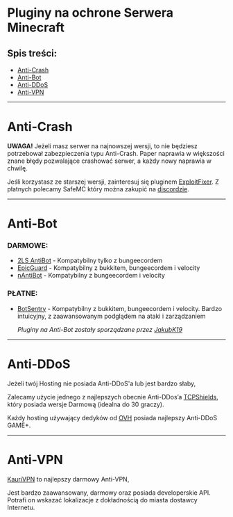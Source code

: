 # Pluginy na ochrone Serwera Minecraft 

## Spis treści:
- [Anti-Crash](https://github.com/vBagieta/Minecraft/blob/main/Pluginy/pluginy-ochrona.md#anti-crash)
- [Anti-Bot](https://github.com/vBagieta/Minecraft/blob/main/Pluginy/pluginy-ochrona.md#anti-crash)
- [Anti-DDoS](https://github.com/vBagieta/Minecraft/blob/main/Pluginy/pluginy-ochrona.md#anti-crash)
- [Anti-VPN](https://github.com/vBagieta/Minecraft/blob/main/Pluginy/pluginy-ochrona.md#anti-vpn)

---

# Anti-Crash
**UWAGA!** Jeżeli masz serwer na najnowszej wersji, to nie będziesz potrzebował zabezpieczenia typu Anti-Crash. Paper naprawia w większości znane błędy pozwalające crashować serwer, a każdy nowy naprawia w chwilę.

Jeśli korzystasz ze starszej wersji, zainteresuj się pluginem [ExploitFixer](https://www.spigotmc.org/resources/2ls-exploitfixer-the-ultimate-antiexploit-plugin.62842/). Z płatnych polecamy SafeMC który można zakupić na [discordzie](https://discord.com/invite/vSxAYAtzqv).

---

# Anti-Bot
### DARMOWE:
- [2LS AntiBot](https://www.spigotmc.org/resources/2ls-antibot-the-ultimate-antibot-plugin.62847/) - Kompatybilny tylko z bungeecordem
- [EpicGuard](https://www.spigotmc.org/resources/%E2%AD%90-epicguard-protect-your-server-from-bots-more-%E2%AD%90.72369/) - Kompatybilny z bukkitem, bungeecordem i velocity
- [nAntiBot](https://www.nickuc.com/en/details/nantibot) - Kompatybilny z bungeecordem i velocity

### PŁATNE:
- [BotSentry](https://www.spigotmc.org/resources/%E2%9A%A1-botsentry-%E2%9A%A1-antibot-antiproxy-resisting-30k-bots-per-second-bungee-spigot-sponge-velocity.55924/) - Kompatybilny z bukkitem, bungeecordem i velocity. Bardzo intuicyjny, z zaawansowanym podglądem na ataki i zarządzaniem


  *Pluginy na Anti-Bot zostały sporządzane przez [JakubK19](https://github.com/Jakubk19/)*

---

# Anti-DDoS
Jeżeli twój Hosting nie posiada Anti-DDoS'a lub jest bardzo słaby,

Zalecamy użycie jednego z najlepszych obecnie Anti-DDos’a [TCPShields](https://tcpshield.com/), który posiada wersje Darmową (idealna do 30 graczy).

Każdy hosting używający dedyków od [OVH](https://ovhcloud.com) posiada najlepszy Anti-DDoS GAME+.

---

# Anti-VPN

[KauriVPN](https://www.spigotmc.org/resources/kaurivpn-anti-proxy-tor-and-vpn-free-api.93355/) to najlepszy darmowy Anti-VPN,

Jest bardzo zaawansowany, darmowy oraz posiada developerskie API. Potrafi on wskazać lokalizacje z dokładnością do miasta dostawcy Internetu.
